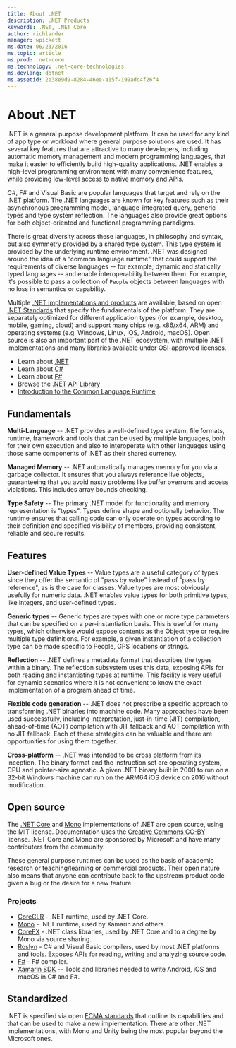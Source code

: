 ```yaml
---
title: About .NET
description: .NET Products
keywords: .NET, .NET Core
author: richlander
manager: wpickett
ms.date: 06/23/2016
ms.topic: article
ms.prod: .net-core
ms.technology: .net-core-technologies
ms.devlang: dotnet
ms.assetid: 2e38e9d9-8284-46ee-a15f-199adc4f26f4
---
```


About .NET
==========

.NET is a general purpose development platform. It can be used for any kind of app type or workload where general purpose solutions are used. It has several key features that are attractive to many developers, including automatic memory management and modern programming languages, that make it easier to efficiently build high-quality applications. .NET enables a high-level programming environment with many convenience features, while providing low-level access to native memory and APIs.

C#, F# and Visual Basic are popular languages that target and rely on the .NET platform. The .NET languages are known for key features such as their asynchronous programming model, language-integrated query, generic types and type system reflection. The languages also provide great options for both object-oriented and functional programming paradigms.

There is great diversity across these languages, in philosophy and syntax, but also symmetry provided by a shared type system. This type system is provided by the underlying runtime environment. .NET was designed around the idea of a "common language runtime" that could support the requirements of diverse languages -- for example, dynamic and statically typed languages -- and enable interoperability between them. For example, it's possible to pass a collection of `People` objects between languages with no loss in semantics or capability.

Multiple [.NET implementations and products](products.md) are available, based on open [.NET Standards](https://github.com/dotnet/coreclr/blob/master/Documentation/project-docs/dotnet-standards.md) that specify the fundamentals of the platform. They are separately optimized for different application types (for example, desktop, mobile, gaming, cloud) and support many chips (e.g. x86/x64, ARM) and operating systems (e.g. Windows, Linux, iOS, Android, macOS). Open source is also an important part of the .NET ecosystem, with multiple .NET implementations and many libraries available under OSI-approved licenses.

- Learn about [.NET](../standard/index.md)
- Learn about [C#](../csharp/index.md)
- Learn about [F#](../fsharp/index.md)
- Browse the [.NET API Library](../api/index.md)
- [Introduction to the Common Language Runtime](https://github.com/dotnet/coreclr/blob/master/Documentation/botr/intro-to-clr.md)

Fundamentals
------------

**Multi-Language** -- .NET provides a well-defined type system, file formats, runtime, framework and tools that can be used by multiple languages, both for their own execution and also to interoperate with other languages using those same components of .NET as their shared currency.

**Managed Memory** -- .NET automatically manages memory for you via a garbage collector. It ensures that you always reference live objects, guaranteeing that you avoid nasty problems like buffer overruns and access violations. This includes array bounds checking.

**Type Safety** -- The primary .NET model for functionality and memory representation is "types". Types define shape and optionally behavior. The runtime ensures that calling code can only operate on types according to their definition and specified visibility of members, providing consistent, reliable and secure results.

Features
--------

**User-defined Value Types** -- Value types are a useful category of types since they offer the semantic of "pass by value" instead of "pass by reference", as is the case for classes. Value types are most obviously usefully for numeric data. .NET enables value types for both primitive types, like integers, and user-defined types.

**Generic types** -- Generic types are types with one or more type parameters that can be specified on a per-instantiation basis. This is useful for many types, which otherwise would  expose contents as the Object type or require multiple type definitions. For example, a given instantiation of a collection type can be made specific to People, GPS locations or strings.

**Reflection** -- .NET defines a metadata format that describes the types within a binary. The reflection subsystem uses this data, exposing APIs for both reading and instantiating types at runtime. This facility is very useful for dynamic scenarios where it is not convenient to know the exact implementation of a program ahead of time.

**Flexible code generation** -- .NET does not prescribe a specific approach to transforming .NET binaries into machine code. Many approaches have been used successfully, including interpretation, just-in-time (JIT) compilation, ahead-of-time (AOT) compilation with JIT fallback and AOT compilation with no JIT fallback. Each of these strategies can be valuable and there are opportunities for using them together.

**Cross-platform** -- .NET was intended to be cross platform from its inception. The binary format and the instruction set are operating system, CPU and pointer-size agnostic. A given .NET binary built in 2000 to run on a 32-bit Windows machine can run on the ARM64 iOS device on 2016 without modification.

Open source
-----------

The [.NET Core](https://github.com/dotnet/core) and [Mono](https://github.com/mono/mono) implementations of .NET are open source, using the MIT license. Documentation uses the [Creative Commons CC-BY](https://creativecommons.org/licenses/by/4.0/) license. .NET Core and Mono are sponsored by Microsoft and have many contributers from the community. 

These general purpose runtimes can be used as the basis of academic research or teaching/learning or commercial products. Their open nature also means that anyone can contribute back to the upstream product code given a bug or the desire for a new feature.

### Projects

- [CoreCLR](https://github.com/dotnet/coreclr) - .NET runtime, used by .NET Core.
- [Mono](https://github.com/mono/mono) - .NET runtime, used by Xamarin and others.
- [CoreFX](https://github.com/dotnet/coreclr) - .NET class libraries, used by .NET Core and to a degree by Mono via source sharing.
- [Roslyn](https://github.com/dotnet/roslyn) - C# and Visual Basic compilers, used by most .NET platforms and tools. Exposes APIs for reading, writing and analyzing source code.
- [F#](https://github.com/microsoft/visualfsharp) - F# compiler.
- [Xamarin SDK](https://open.xamarin.com) -- Tools and libraries needed to write Android, iOS and macOS in C# and F#.

Standardized
------------

.NET is specified via open [ECMA standards](https://github.com/dotnet/coreclr/blob/master/Documentation/project-docs/dotnet-standards.md) that outline its capabilities and that can be used to make a new implementation. There are other .NET implementations, with Mono and Unity being the most popular beyond the Microsoft ones.
